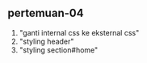 ﻿## pertemuan-04
<ol>
<li>"ganti internal css ke eksternal css"</li>
<li>"styling header"</li>
<li>"styling section#home"</li>

